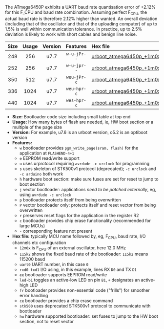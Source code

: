 The ATmega6450P exhibits a UART baud rate quantisation error of +2.12% for this F_CPU and baud rate combination. Assuming perfect F<sub>CPU</sub>, the actual baud rate is therefore 2.12% higher than wanted. An overall deviation (including that of the oscillator and that of the uploading computer) of up to 1.5% is well within communication tolerance. In practice, up to 2.5% deviation is likely to work with short cables and benign line noise.

|Size|Usage|Version|Features|Hex file|
|:-:|:-:|:-:|:-:|:--|
|248|256|u7.7|`w-u-jPr--`|[urboot_atmega6450p_+1m0x_+++7k2_uart0_rxe0_txe1_led+b7.hex](https://raw.githubusercontent.com/stefanrueger/urboot.hex/main/cores/megacore/atmega6450p/external_oscillator/fcpu_+1m0x/br_+++7k2/urboot_atmega6450p_+1m0x_+++7k2_uart0_rxe0_txe1_led+b7.hex)|
|252|256|u7.7|`w-u-jpr--`|[urboot_atmega6450p_+1m0x_+++7k2_uart0_rxe0_txe1_led+b7_fr.hex](https://raw.githubusercontent.com/stefanrueger/urboot.hex/main/cores/megacore/atmega6450p/external_oscillator/fcpu_+1m0x/br_+++7k2/urboot_atmega6450p_+1m0x_+++7k2_uart0_rxe0_txe1_led+b7_fr.hex)|
|350|512|u7.7|`weu-jPr-c`|[urboot_atmega6450p_+1m0x_+++7k2_uart0_rxe0_txe1_ee_led+b7_fr_ce.hex](https://raw.githubusercontent.com/stefanrueger/urboot.hex/main/cores/megacore/atmega6450p/external_oscillator/fcpu_+1m0x/br_+++7k2/urboot_atmega6450p_+1m0x_+++7k2_uart0_rxe0_txe1_ee_led+b7_fr_ce.hex)|
|336|1024|u7.7|`weu-hpr-c`|[urboot_atmega6450p_+1m0x_+++7k2_uart0_rxe0_txe1_ee_led+b7_fr_ce_hw.hex](https://raw.githubusercontent.com/stefanrueger/urboot.hex/main/cores/megacore/atmega6450p/external_oscillator/fcpu_+1m0x/br_+++7k2/urboot_atmega6450p_+1m0x_+++7k2_uart0_rxe0_txe1_ee_led+b7_fr_ce_hw.hex)|
|440|1024|u7.7|`wes-hpr-c`|[urboot_atmega6450p_+1m0x_+++7k2_uart0_rxe0_txe1_ee_led+b7_fr_ce_stk500_hw.hex](https://raw.githubusercontent.com/stefanrueger/urboot.hex/main/cores/megacore/atmega6450p/external_oscillator/fcpu_+1m0x/br_+++7k2/urboot_atmega6450p_+1m0x_+++7k2_uart0_rxe0_txe1_ee_led+b7_fr_ce_stk500_hw.hex)|

- **Size:** Bootloader code size including small table at top end
- **Usage:** How many bytes of flash are needed, ie, HW boot section or a multiple of the page size
- **Version:** For example, u7.6 is an urboot version, o5.2 is an optiboot version
- **Features:**
  + `w` bootloader provides `pgm_write_page(sram, flash)` for the application at `FLASHEND-4+1`
  + `e` EEPROM read/write support
  + `u` uses urprotocol requiring `avrdude -c urclock` for programming
  + `s` uses skeleton of STK500v1 protocol (deprecated); `-c urclock` and `-c arduino` both work
  + `h` hardware boot section: make sure fuses are set for reset to jump to boot section
  + `j` vector bootloader: applications *need to be patched externally*, eg, using `avrdude -c urclock`
  + `p` bootloader protects itself from being overwritten
  + `P` vector bootloader only: protects itself and reset vector from being overwritten
  + `r` preserves reset flags for the application in the register R2
  + `c` bootloader provides chip erase functionality (recommended for large MCUs)
  + `-` corresponding feature not present
- **Hex file:** typically MCU name followed by, eg, F<sub>CPU</sub>, baud rate, I/O channels etc configuration
  + `12m0x` is F<sub>CPU</sub> of an external oscillator, here 12.0 MHz
  + `115k2` shows the fixed baud rate of the bootloader: `115k2` means 115200 baud
  + `uart0` UART number, in this case `0`
  + `rxd0 txd1` I/O using, in this example, lines RX `D0` and TX `D1`
  + `ee` bootloader supports EEPROM read/write
  + `led-b1` toggles an active-low LED on pin `B1`, `+` designates an active-high LED
  + `fr` bootloader provides non-essential code ("frills") for smoother error handling
  + `ce` bootloader provides a chip erase command
  + `stk500` uses deprecated STK500v1 protocol to communicate with bootloader
  + `hw` hardware supported bootloader: set fuses to jump to the HW boot section, not to reset vector
